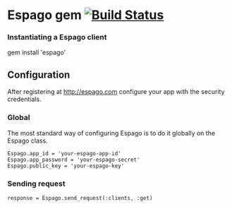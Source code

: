 Espago gem
[![Build Status](https://travis-ci.org/pkurek/espago.png?branch=master)](https://travis-ci.org/pkurek/espago)
======

### Instantiating a Espago client

gem install 'espago'

## Configuration

After registering at <http://espago.com> configure your app with the security credentials.

### Global

The most standard way of configuring Espago is to do it globally on the Espago class.

    Espago.app_id = 'your-espago-app-id'
    Espago.app_password = 'your-espago-secret'
    Espago.public_key = 'your-espago-key'

### Sending request

    response = Espago.send_request(:clients, :get)
